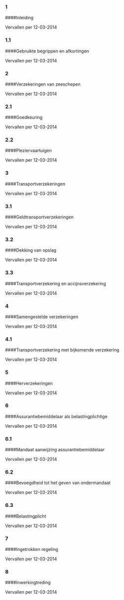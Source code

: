 <meta http-equiv='Content-Type' content='text/html; charset=utf-8' />

### 1  

####Inleiding

Vervallen per 12-03-2014 

### 1.1  

####Gebruikte begrippen en afkortingen

Vervallen per 12-03-2014 

### 2  

####Verzekeringen van zeeschepen

Vervallen per 12-03-2014 

### 2.1  

####Goedkeuring

Vervallen per 12-03-2014 

### 2.2  

####Pleziervaartuigen

Vervallen per 12-03-2014 

### 3  

####Transportverzekeringen

Vervallen per 12-03-2014 

### 3.1  

####Geldtransportverzekeringen

Vervallen per 12-03-2014 

### 3.2  

####Dekking van opslag

Vervallen per 12-03-2014 

### 3.3  

####Transportverzekering en accijnsverzekering

Vervallen per 12-03-2014 

### 4  

####Samengestelde verzekeringen

Vervallen per 12-03-2014 

### 4.1  

####Transportverzekering met bijkomende verzekering

Vervallen per 12-03-2014 

### 5  

####Herverzekeringen

Vervallen per 12-03-2014 

### 6  

####Assurantiebemiddelaar als belastingplichtige

Vervallen per 12-03-2014 

### 6.1  

####Mandaat aanwijzing assurantiebemiddelaar

Vervallen per 12-03-2014 

### 6.2  

####Bevoegdheid tot het geven van ondermandaat

Vervallen per 12-03-2014 

### 6.3  

####Belastingplicht

Vervallen per 12-03-2014 

### 7  

####Ingetrokken regeling

Vervallen per 12-03-2014 

### 8  

####Inwerkingtreding

Vervallen per 12-03-2014 

